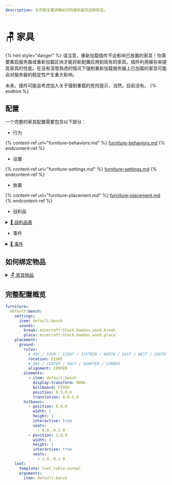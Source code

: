 ```yaml
---
description: 本页面主要讲解如何向服务器添加新家具。
---
```


# 🪑 家具

{% hint style="danger" %}
请注意，重新加载插件不会影响已放置的家具！你需要重启服务器或重新加载区块才能将新配置应用到现有的家具。插件利用缓存来提高家具的性能。在没有深思熟虑的情况下强制重新加载服务器上已加载的家具可能会对服务器的稳定性产生重大影响。

未来，插件可能会考虑加入关于强制重载的危险提示，当然，目前没有。
{% endhint %}

## 配置 <a href="#sections-to-configure" id="sections-to-configure"></a>

一个完整的家具配置需要包含以下部分：

* 行为

{% content-ref url="furniture-behaviors.md" %}
[furniture-behaviors.md](furniture-behaviors.md)
{% endcontent-ref %}

* 设置

{% content-ref url="furniture-settings.md" %}
[furniture-settings.md](furniture-settings.md)
{% endcontent-ref %}

* 放置

{% content-ref url="furniture-placement.md" %}
[furniture-placement.md](furniture-placement.md)
{% endcontent-ref %}

* 战利品

<details>

<summary><a href="../../loot-table.md">💎 战利品表</a></summary>



</details>

* 事件

<details>

<summary><a href="../../events.md">🪇 事件</a></summary>



</details>

## 如何绑定物品 <a href="#how-to-bind-items" id="how-to-bind-items"></a>

<details>

<summary><a href="../../items/item-behaviors/furniture-item.md">🪑 家具物品</a></summary>



</details>

## 完整配置概览 <a href="#full-config-overview" id="full-config-overview"></a>

```yaml
furniture:
  default:bench:
    settings:
      item: default:bench
      sounds:
        break: minecraft:block.bamboo_wood.break
        place: minecraft:block.bamboo_wood.place
    placement:
      ground:
        rules:
          # ANY / FOUR / EIGHT / SIXTEEN / NORTH / EAST / WEST / SOUTH
          rotation: EIGHT
          # ANY / CENTER / HALF / QUARTER / CORNER
          alignment: CENTER
        elements:
          - item: default:bench
            display-transform: NONE
            billboard: FIXED
            position: 0.5,0,0
            translation: 0,0.5,0
        hitboxes:
          - position: 0,0,0
            width: 1
            height: 1
            interactive: true
            seats:
              - 0,0,-0.1 0
          - position: 1,0,0
            width: 1
            height: 1
            interactive: true
            seats:
              - 1,0,-0.1 0
    loot:
      template: loot_table:normal
      arguments:
        item: default:bench
```
